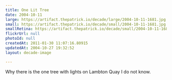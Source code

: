 ```yaml
---
title: One Lit Tree
date: 2004-10-11
large: https://artifact.thepatrick.io/decade/large/2004-10-11-1681.jpg
small: https://artifact.thepatrick.io/decade/small/2004-10-11-1681.jpg
smallRetina: https://artifact.thepatrick.io/decade/small/2004-10-11-1681@2x.jpg
flickrUrl: null
photoId: null
createdAt: 2011-01-30 11:07:16.80915
updatedAt: 2004-10-27 19:32:52
layout: decade-image

---
```

Why there is the one tree with lights on Lambton Quay I do not know.
